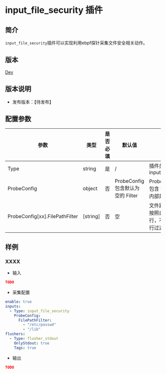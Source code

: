 # input_file_security 插件

## 简介

`input_file_security`插件可以实现利用ebpf探针采集文件安全相关动作。

## 版本

[Dev](../../stability-level.md)

## 版本说明

* 发布版本：【待发布】

## 配置参数

|  **参数**  |  **类型**  |  **是否必填**  |  **默认值**  |  **说明**  |
| --- | --- | --- | --- | --- |
|  Type  |  string  |  是  |  /  |  插件类型。固定为input\_file\_security  |
|  ProbeConfig  |  object  |  否  |  ProbeConfig 包含默认为空的 Filter  |  ProbeConfig 内部包含 Filter，Filter 内部是或的关系  |
|  ProbeConfig[xx].FilePathFilter  |  \[string\]  |  否  |  空  |  文件路径过滤器，按照白名单模式运行，不填表示不进行过滤  |

## 样例

### XXXX

* 输入

```json
TODO
```

* 采集配置

```yaml
enable: true
inputs:
  - Type: input_file_security
    ProbeConfig:
      FilePathFilter: 
        - "/etc/passwd"
        - "/lib"
flushers:
  - Type: flusher_stdout
    OnlyStdout: true
    Tags: true
```

* 输出

```json
TODO
```
